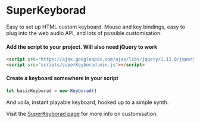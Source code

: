 # SuperKeyborad

Easy to set up HTML custom keyboard. Mouse and key bindings, easy to plug into the web audio API, and lots of possible customisation.

#### Add the script to your project. Will also need jQuery to work
```html
<script src="https://ajax.googleapis.com/ajax/libs/jquery/1.12.0/jquery.min.js"></script>
<script src="scripts/superKeyborad.min.js"></script>
```
#### Create a keyboard somewhere in your script
```javascript
let basicKeyborad = new Keyborad()
```
And voila, instant playable keyboard, hooked up to a simple synth.

Visit the [SuperKeyborad page](https://atactionpark.github.io/SuperKeyborad/) for more info on customisation.